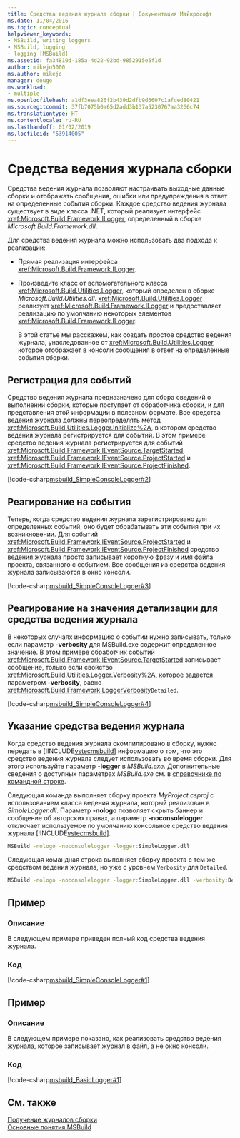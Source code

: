 ```yaml
---
title: Средства ведения журнала сборки | Документация Майкрософт
ms.date: 11/04/2016
ms.topic: conceptual
helpviewer_keywords:
- MSBuild, writing loggers
- MSBuild, logging
- logging [MSBuild]
ms.assetid: fa34810d-185a-4d22-92bd-9852915e5f1d
author: mikejo5000
ms.author: mikejo
manager: douge
ms.workload:
- multiple
ms.openlocfilehash: a1df3eea826f2b439d2dfb9d6607c1afded80421
ms.sourcegitcommit: 37fb7075b0a65d2add3b137a5230767aa3266c74
ms.translationtype: HT
ms.contentlocale: ru-RU
ms.lasthandoff: 01/02/2019
ms.locfileid: "53914005"
---
```

# <a name="build-loggers"></a>Средства ведения журнала сборки
Средства ведения журнала позволяют настраивать выходные данные сборки и отображать сообщения, ошибки или предупреждения в ответ на определенные события сборки. Каждое средство ведения журнала существует в виде класса .NET, который реализует интерфейс <xref:Microsoft.Build.Framework.ILogger>, определенный в сборке *Microsoft.Build.Framework.dll*.  
  
 Для средства ведения журнала можно использовать два подхода к реализации:  
  
- Прямая реализация интерфейса <xref:Microsoft.Build.Framework.ILogger>.  
  
- Произведите класс от вспомогательного класса <xref:Microsoft.Build.Utilities.Logger>, который определен в сборке *Microsoft.Build.Utilities.dll*. <xref:Microsoft.Build.Utilities.Logger> реализует <xref:Microsoft.Build.Framework.ILogger> и предоставляет реализацию по умолчанию некоторых элементов <xref:Microsoft.Build.Framework.ILogger>.  
  
  В этой статье мы расскажем, как создать простое средство ведения журнала, унаследованное от <xref:Microsoft.Build.Utilities.Logger>, которое отображает в консоли сообщения в ответ на определенные события сборки.  
  
## <a name="register-for-events"></a>Регистрация для событий  
 Средство ведения журнала предназначено для сбора сведений о выполнении сборки, которые поступает от обработчика сборки, и для представления этой информации в полезном формате. Все средства ведения журнала должны переопределять метод <xref:Microsoft.Build.Utilities.Logger.Initialize%2A>, в котором средство ведения журнала регистрируется для событий. В этом примере средство ведения журнала регистрируется для событий <xref:Microsoft.Build.Framework.IEventSource.TargetStarted>, <xref:Microsoft.Build.Framework.IEventSource.ProjectStarted> и <xref:Microsoft.Build.Framework.IEventSource.ProjectFinished>.  
  
 [!code-csharp[msbuild_SimpleConsoleLogger#2](../msbuild/codesnippet/CSharp/build-loggers_1.cs)]  
  
## <a name="respond-to-events"></a>Реагирование на события  
 Теперь, когда средство ведения журнала зарегистрировано для определенных событий, оно будет обрабатывать эти события при их возникновении. Для событий <xref:Microsoft.Build.Framework.IEventSource.ProjectStarted> и <xref:Microsoft.Build.Framework.IEventSource.ProjectFinished> средство ведения журнала просто записывает короткую фразу и имя файла проекта, связанного с событием. Все сообщения из средства ведения журнала записываются в окно консоли.  
  
 [!code-csharp[msbuild_SimpleConsoleLogger#3](../msbuild/codesnippet/CSharp/build-loggers_2.cs)]  
  
## <a name="respond-to-logger-verbosity-values"></a>Реагирование на значения детализации для средства ведения журнала  
 В некоторых случаях информацию о событии нужно записывать, только если параметр **-verbosity** для MSBuild.exe содержит определенное значение. В этом примере обработчик событий <xref:Microsoft.Build.Framework.IEventSource.TargetStarted> записывает сообщение, только если свойство <xref:Microsoft.Build.Utilities.Logger.Verbosity%2A>, которое задается параметром **-verbosity**, равно <xref:Microsoft.Build.Framework.LoggerVerbosity>`Detailed`.  
  
 [!code-csharp[msbuild_SimpleConsoleLogger#4](../msbuild/codesnippet/CSharp/build-loggers_3.cs)]  
  
## <a name="specify-a-logger"></a>Указание средства ведения журнала  
 Когда средство ведения журнала скомпилировано в сборку, нужно передать в [!INCLUDE[vstecmsbuild](../extensibility/internals/includes/vstecmsbuild_md.md)] информацию о том, что это средство ведения журнала следует использовать во время сборки. Для этого используйте параметр **-logger** в *MSBuild.exe*. Дополнительные сведения о доступных параметрах *MSBuild.exe* см. в [справочнике по командной строке](../msbuild/msbuild-command-line-reference.md).  
  
 Следующая команда выполняет сборку проекта *MyProject.csproj* с использованием класса ведения журнала, который реализован в *SimpleLogger.dll*. Параметр **-nologo** позволяет скрыть баннер и сообщение об авторских правах, а параметр **-noconsolelogger** отключает используемое по умолчанию консольное средство ведения журнала [!INCLUDE[vstecmsbuild](../extensibility/internals/includes/vstecmsbuild_md.md)].  
  
```cmd  
MSBuild -nologo -noconsolelogger -logger:SimpleLogger.dll  
```  
  
 Следующая командная строка выполняет сборку проекта с тем же средством ведения журнала, но уже с уровнем `Verbosity` для `Detailed`.  
  
```cmd  
MSBuild -nologo -noconsolelogger -logger:SimpleLogger.dll -verbosity:Detailed  
```  

## <a name="example"></a>Пример  
  
### <a name="description"></a>Описание  
 В следующем примере приведен полный код средства ведения журнала.  
  
### <a name="code"></a>Код  
 [!code-csharp[msbuild_SimpleConsoleLogger#1](../msbuild/codesnippet/CSharp/build-loggers_4.cs)]  
  
## <a name="example"></a>Пример  
  
### <a name="description"></a>Описание  
 В следующем примере показано, как реализовать средство ведения журнала, которое записывает журнал в файл, а не окно консоли.  
  
### <a name="code"></a>Код  
 [!code-csharp[msbuild_BasicLogger#1](../msbuild/codesnippet/CSharp/build-loggers_5.cs)]  
  
## <a name="see-also"></a>См. также  
 [Получение журналов сборки](../msbuild/obtaining-build-logs-with-msbuild.md)   
 [Основные понятия MSBuild](../msbuild/msbuild-concepts.md)